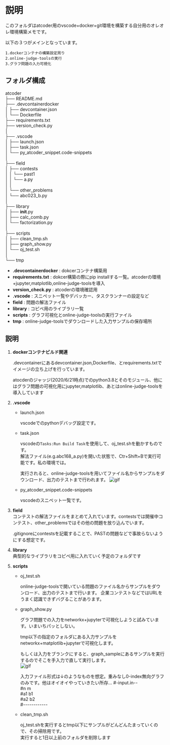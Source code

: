 # 説明

このフォルダはatcoder用のvscode+docker+git環境を構築する自分用のオレオレ環境構築メモです。  

以下の３つがメインとなっています。 

    1.dockerコンテナの構築設定周り  
    2.online-judge-toolsの実行  
    3.グラフ問題の入力可視化  

## フォルダ構成

atcoder  
├── README.md      
├── .devcontainerdocker   
│   ├── devcontainer.json    
│   └── Dockerfile   
├── requirements.txt   
├── version_check.py  
│          
├── .vscode                                       
│   ├── launch.json    
│   ├── task.json    
│   └── py_atcoder_snippet.code-snippets   
│    
├── field  
│   ├── contests  
│   │   └── past1         
│   │       └── a.py  
│   │         
│   └── other_problems     
│       └── abc023_b.py  
│  
├── library  
│   ├── __init__.py  
│   ├── calc_comb.py  
│   └── factorization.py  
│      
├── scripts                                      
│   ├── clean_tmp.sh   
│   ├── graph_show.py  
│   └── oj_test.sh  
│      
└── tmp  


- **.devcontainerdocker** : dokcerコンテナ構築用
- **requirements.txt** : dokcer構築の際にpip installする一覧。atcoderの環境+jupyter,matplotlib,online-judge-toolsを導入
- **version_check.py** : atcoderの環境確認用
- **.vscode** : スニペット一覧やデバッカー、タスクランナーの設定など
- **field** : 問題の解法ファイル
- **library** : コピペ用のライブラリ一覧
- **scripts** : グラフ可視化とonline-judge-toolsの実行ファイル
- **tmp** : online-judge-toolsでダウンロードした入力サンプルの保存場所


## 説明

1. __dockerコンテナビルド関連__

    .devcontainerにあるdevcontainer.json,Dockerfile、とrequirements.txtでイメージの立ち上げを行っています。

    atocderのジャッジ(2020/6/21時点)でのpython3.8とそのモジュール、他にはグラフ問題の可視化用にjupyter,matplotlib、あとはonline-judge-toolsを導入しています  

2. __.vscode__
    - launch.json  

        vscodeでのpythonデバッグ設定です。  

    - task.json

        vscodeの`Tasks:Run Build Task`を使用して、oj_test.shを動かすものです。  
        解法ファイル(e.g.abc168_a.py)を開いた状態で、Ctr+Shift+Bで実行可能です。私の環境では。  

        実行されると、online-judge-toolsを用いてファイル名からサンプルをダウンロード、出力のテストまで行われます。
        ![gif](https://raw.github.com/wiki/yamatia/atcoder_py_dokcer_sample/image/sample2.gif)      

    - py_atcoder_snippet.code-snippets  

        vscodeのスニペット一覧です。   

3. __field__  
    コンテストの解法ファイルをまとめて入れています。contestsでは開催中コンテスト、other_problemsではその他の問題を放り込んでいます。  

    .gitignoreにcontestsを記載することで、PASTの問題などで事故らないようにする想定です。  

4. __library__  
    典型的なライブラリをコピペ用に入れていく予定のフォルダです  

5. __scripts__
    - oj_test.sh  

        online-judge-toolsで開いている問題のファイル名からサンプルをダウンロード、出力のテストまで行います。
        企業コンテストなどではURLをうまく認識できずバグることがあります。 

    - graph_show.py  

        グラフ問題での入力をnetworkx+jupyterで可視化しようと試みています。いまいちパッとしない。

        tmp以下の指定のフォルダにある入力サンプルをnetworkx+matplotlib+jupyterで可視化します。  

        もしくは入力をブランクにすると、graph_sampleにあるサンプルを実行するのでそこを手入力で直して実行します。  
        ![gif](https://raw.github.com/wiki/yamatia/atcoder_py_dokcer_sample/image/sample.gif)  
        
        入力ファイル形式は↓のようなものを想定。重みなし0-index無向グラフのみです。他はオイオイやっていきたい所存...
        #-input.in--  
        #n m  
        #a1 b1  
        #a2 b2  
        #------------  
        

    - clean_tmp.sh  

        oj_test.shを実行するとtmp以下にサンプルがどんどんたまっていくので、その掃除用です。  
        実行すると1日以上前のフォルダを削除します  

